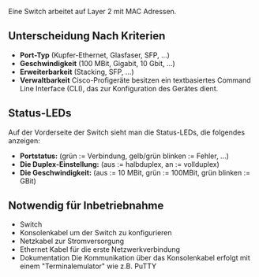 Eine Switch arbeitet auf Layer 2 mit MAC Adressen.

## Unterscheidung Nach Kriterien
+ **Port-Typ**  (Kupfer-Ethernet, Glasfaser, SFP, ...)
+ **Geschwindigkeit** (100 MBit, Gigabit, 10 Gbit, ...)
+ **Erweiterbarkeit** (Stacking, SFP, ...)
+ **Verwaltbarkeit**
Cisco-Profigeräte besitzen ein textbasiertes Command Line Interface (CLI), das zur Konfiguration des Gerätes dient.

## Status-LEDs
Auf der Vorderseite der Switch sieht man die Status-LEDs, die folgendes anzeigen:
+ **Portstatus:** (grün := Verbindung, gelb/grün blinken := Fehler, ...)
+ **Die Duplex-Einstellung:** (aus := halbduplex, an := vollduplex)
+ **Die Geschwindigkeit:** (aus := 10 MBit, grün := 100MBit, grün blinken := GBit)

## Notwendig für Inbetriebnahme
+ Switch
+ Konsolenkabel um der Switch zu konfigurieren
+ Netzkabel zur Stromversorgung
+ Ethernet Kabel für die erste Netzwerkverbindung
+ Dokumentation
Die Kommunikation über das Konsolenkabel erfolgt mit einem "Terminalemulator" wie z.B. PuTTY
